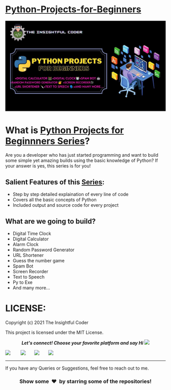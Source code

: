 # [Python-Projects-for-Beginners](https://hashnode.com/series/python-projects-for-beginners-ckk31d9370h0vrus1blfl0a4y)
![](https://github.com/SaiAshish-Konchada/Python-Projects-for-Beginners/blob/main/Python%20for%20Beginners%20Series%20Cover.jpg)

What is **[Python Projects for Beginnners Series](https://hashnode.com/series/python-projects-for-beginners-ckk31d9370h0vrus1blfl0a4y)**?
===================
Are you a developer who has just started programming and want to build some simple yet amazing builds using the basic knowledge of Python? If your answer is yes, this series is for you!

## Salient Features of this [Series](https://hashnode.com/series/python-projects-for-beginners-ckk31d9370h0vrus1blfl0a4y):

- Step by step detailed explaination of every line of code
- Covers all the basic concepts of Python
- Included output and source code for every project

## What are we going to build?

- Digital Time Clock 
- Digital Calculator
- Alarm Clock 
- Random Password Generator
- URL Shortener
- Guess the number game
- Spam Bot
- Screen Recorder
- Text to Speech
- Py to Exe
- And many more...

LICENSE:
==========================
Copyright (c) 2021 The Insightful Coder

This project is licensed under the MIT License.
<p align="center">
  <b><i>Let's connect! Choose your favorite platform and say Hi  <img src="https://media.giphy.com/media/hvRJCLFzcasrR4ia7z/giphy.gif" width="20px"></i></b>

[<img height="30" src = "https://img.shields.io/github/followers/SaiAshish-Konchada?label=Follow&style=social">](GitHub) &nbsp;&nbsp;&nbsp;&nbsp;&nbsp;&nbsp;
[<img height="30" src="https://img.shields.io/badge/Hashnode-%230077B5.svg?&style=for-the-badge&logo=Hashnode&logoColor=white" />](https://theinsightfulcoder.hashnode.dev/)&nbsp;&nbsp;&nbsp;&nbsp;&nbsp;&nbsp;
<a href="mailto:saiashishkonchada@gmail.com" style="text-decoration:none"><img height="30" src = "https://img.shields.io/badge/gmail-c14438?&style=for-the-badge&logo=gmail&logoColor=white"></a>&nbsp;&nbsp;&nbsp;&nbsp;&nbsp;&nbsp;
[<img height="30" src="https://img.shields.io/badge/linkedin-blue.svg?&style=for-the-badge&logo=linkedin&logoColor=white" />](https://www.linkedin.com/in/sai-ashish/)
<br />

<hr />

 If you have any Queries or Suggestions, feel free to reach out to me.

<h3 align="center">Show some &nbsp;❤️&nbsp; by starring some of the repositories!</h3>
